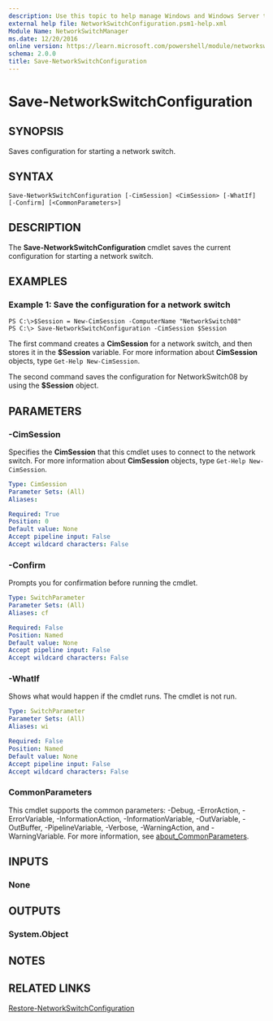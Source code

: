 ```yaml
---
description: Use this topic to help manage Windows and Windows Server technologies with Windows PowerShell.
external help file: NetworkSwitchConfiguration.psm1-help.xml
Module Name: NetworkSwitchManager
ms.date: 12/20/2016
online version: https://learn.microsoft.com/powershell/module/networkswitchmanager/save-networkswitchconfiguration?view=windowsserver2022-ps&wt.mc_id=ps-gethelp
schema: 2.0.0
title: Save-NetworkSwitchConfiguration
---
```


# Save-NetworkSwitchConfiguration

## SYNOPSIS
Saves configuration for starting a network switch.

## SYNTAX

```
Save-NetworkSwitchConfiguration [-CimSession] <CimSession> [-WhatIf] [-Confirm] [<CommonParameters>]
```

## DESCRIPTION
The **Save-NetworkSwitchConfiguration** cmdlet saves the current configuration for starting a network switch.

## EXAMPLES

### Example 1: Save the configuration for a network switch
```
PS C:\>$Session = New-CimSession -ComputerName "NetworkSwitch08"
PS C:\> Save-NetworkSwitchConfiguration -CimSession $Session
```

The first command creates a **CimSession** for a network switch, and then stores it in the **$Session** variable.
For more information about **CimSession** objects, type `Get-Help New-CimSession`.

The second command saves the configuration for NetworkSwitch08 by using the **$Session** object.

## PARAMETERS

### -CimSession
Specifies the **CimSession** that this cmdlet uses to connect to the network switch.
For more information about **CimSession** objects, type `Get-Help New-CimSession`.

```yaml
Type: CimSession
Parameter Sets: (All)
Aliases: 

Required: True
Position: 0
Default value: None
Accept pipeline input: False
Accept wildcard characters: False
```

### -Confirm
Prompts you for confirmation before running the cmdlet.

```yaml
Type: SwitchParameter
Parameter Sets: (All)
Aliases: cf

Required: False
Position: Named
Default value: None
Accept pipeline input: False
Accept wildcard characters: False
```

### -WhatIf
Shows what would happen if the cmdlet runs. The cmdlet is not run.

```yaml
Type: SwitchParameter
Parameter Sets: (All)
Aliases: wi

Required: False
Position: Named
Default value: None
Accept pipeline input: False
Accept wildcard characters: False
```

### CommonParameters
This cmdlet supports the common parameters: -Debug, -ErrorAction, -ErrorVariable, -InformationAction, -InformationVariable, -OutVariable, -OutBuffer, -PipelineVariable, -Verbose, -WarningAction, and -WarningVariable. For more information, see [about_CommonParameters](https://go.microsoft.com/fwlink/?LinkID=113216).

## INPUTS

### None

## OUTPUTS

### System.Object

## NOTES

## RELATED LINKS

[Restore-NetworkSwitchConfiguration](./Restore-NetworkSwitchConfiguration.md)

